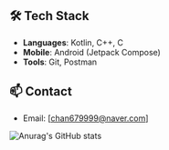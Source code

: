## 🛠️ Tech Stack
- **Languages**: Kotlin, C++, C
- **Mobile**: Android (Jetpack Compose)
- **Tools**: Git, Postman

## 📫 Contact
- Email: [chan679999@naver.com]  
<!--
**cksckckcks/cksckckcks** is a ✨ _special_ ✨ repository because its `README.md` (this file) appears on your GitHub profile.

Here are some ideas to get you started:

- 🔭 I’m currently working on ...
- 🌱 I’m currently learning ...
- 👯 I’m looking to collaborate on ...
- 🤔 I’m looking for help with ...
- 💬 Ask me about ...
- 📫 How to reach me: ...
- 😄 Pronouns: ...
- ⚡ Fun fact: ...
-->

![Anurag's GitHub stats](https://github-readme-stats.vercel.app/api?username=cksckckcks&show_icons=true&theme=gotham)
